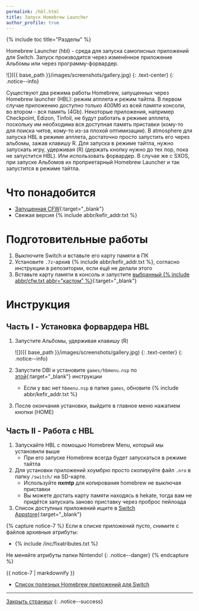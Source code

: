 ```yaml
---
permalink: /hbl.html
title: Запуск Homebrew Launcher
author_profile: true
---
```

{% include toc title="Разделы" %}

Homebrew Launcher (hbl) - среда для запуска самописных приложений для Switch. Запуск производится через изменённое приложение Альбомы или через программу-форвардер.

![]({{ base_path }}/images/screenshots/gallery.jpg) 
{: .text-center}
{: .notice--info}

Существуют два режима работы Homebrew, запущенных через Homebrew launcher (HBL): режим апплета и режим тайтла. В первом случае приложению доступно только 400Мб из всей памяти консоли, во втором - вся память (4Gb). Некоторые приложения, например Checkpoint, Edizon, Tinfoil, не будут работать в режиме апплета, поскольку им необходима вся доступная память приставки (кому-то для поиска читов, кому-то из-за плохой оптимизации). В atmosphere для запуска HBL в режиме апплета, достаточно просто запустить его через альбомы, зажав клавишу R. Для запуска в режиме тайтла, нужно запускать игру, удерживая (R) (держать кнопку нужно до тех пор, пока не запустится HBL). Или использовать форвардер. В случае же с SXOS, при запуске Альбомов их проприетарный Homebrew Launcher и так запустится в режиме тайтла. 

# Что понадобится

* [Запущенная CFW](cfw){:target="_blank"}
* Свежая версия {% include abbr/kefir_addr.txt %}

# Подготовительные работы

1. Выключите Switch и вставьте его карту памяти в ПК 
1. Установите `.7z`-архив {% include abbr/kefir_addr.txt %}, согласно инструкции в репозитории, если ещё не делали этого
1. Вставьте карту памяти в консоль и запустите [выбранный {% include abbr/cfw.txt abbr="кастом" %}](cfw){:target="_blank"}

# Инструкция

## Часть I - Установка форвардера HBL 

1. Запустите Альбомы, удерживая клавишу (R)

    ![]({{ base_path }}/images/screenshots/gallery.jpg) 
    {: .text-center}
    {: .notice--info}
    
1. Запустите DBI и установите `games/hbmenu.nsp` по [этой](games){:target="_blank"} инструкции
    * Если у вас нет `hbmenu.nsp` в папке `games`, обновите {% include abbr/kefir_addr.txt %}
1. После окончания установки, выйдите в главное меню нажатием кнопки (HOME)

## Часть II - Работа с HBL

1. Запускайте HBL с помощью Homebrew Menu, который мы установили выше
    * При его запуске Homebrew всегда будет запускаться в режиме тайтла 
1. Для установки приложений хоумбрю просто скопируйте файл `.nro` в папку `/switch/` на SD-карте.
    * Используйте **nxmtp** для копирования homebrew не выключая приставки
    * Вы можете достать карту памяти находясь в hekate, тогда вам не придётся запускать заново приставку через проброс пейлоада
1. Список доступных приложений ищите в [Switch Appstore](https://www.switchbru.com/appstore/#/){:target="_blank"}

{% capture notice-7 %}
Если в списке приложений пусто, снимите с файлов архивные атрибуты: 

* {% include /inc/fixatributes.txt %}

Не меняйте атрибуты папки Nintendo!
{: .notice--danger}
{% endcapture %}

<div class="notice--warning">{{ notice-7 | markdownify }}</div>

* [Список полезных Homebrew приложений для Switch](https://vk.com/@pg_testing-homebrew-apps-for-switch)

___

[Закрыть страницу](javascript:window.close();)
{: .notice--success}